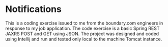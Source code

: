 # Notifications
This is a coding exercise issued to me from the boundary.com engineers in response to my job application.
The code exercise is a basic Spring REST JAXRS POST and GET using JSON.
The project was designed and coded using Intellij and run and tested only local to the machine Tomcat instance.
